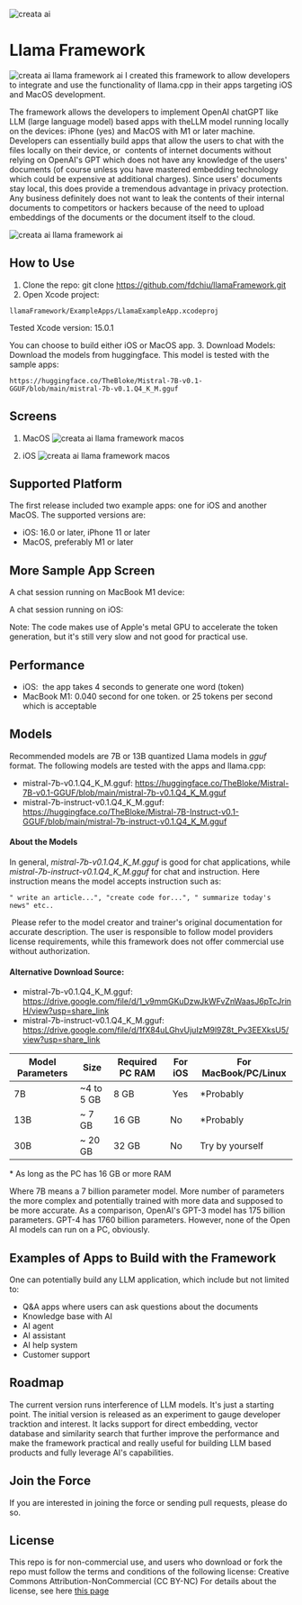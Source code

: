 ![creata ai](https://creataai.com/img/Creata-Icon-App-64.png)

# Llama Framework
![creata ai llama framework ai](https://creataai.com/img/llama_framework_letter_logo.jpg)
I created this framework to allow developers to integrate and use the functionality of llama.cpp in their apps targeting iOS and MacOS development.

The framework allows the developers to implement OpenAI chatGPT like LLM (large language model) based apps with theLLM model running locally on the devices: iPhone (yes) and MacOS with M1 or later machine. Developers can essentially build apps that allow the users to chat with the files locally on their device, or  contents of internet documents without relying on OpenAI's GPT which does not have any knowledge of the users' documents (of course unless you have mastered embedding technology which could be expensive at additional charges). Since users' documents stay local, this does provide a tremendous advantage in privacy protection. Any business definitely does not want to leak the contents of their internal documents to competitors or hackers because of the need to upload embeddings of the documents or the document itself to the cloud.

![creata ai llama framework ai](https://creataai.com/img/llamaFramework_logox512.jpg)

## How to Use
1. Clone the repo: git clone https://github.com/fdchiu/llamaFramework.git
2. Open Xcode project:
```
llamaFramework/ExampleApps/LlamaExampleApp.xcodeproj
```
Tested Xcode version: 15.0.1

You can choose to build either iOS or MacOS app.
3. Download Models:
    Download the models from huggingface. This model is tested with the sample apps:
```
https://huggingface.co/TheBloke/Mistral-7B-v0.1-GGUF/blob/main/mistral-7b-v0.1.Q4_K_M.gguf
```

## Screens
1. MacOS
![creata ai llama framework macos](https://creataai.com/img/llamaframework_macos_screen2.jpg)

2. iOS
![creata ai llama framework macos](https://creataai.com/img/ios_screen2.jpeg)

## Supported Platform
The first release included two example apps: one for iOS and another MacOS. The supported versions are:
- iOS: 16.0 or later, iPhone 11 or later
- MacOS, preferably M1 or later

## More Sample App Screen
A chat session running on MacBook M1 device:

A chat session running on iOS:

Note: The code makes use of Apple's metal GPU to accelerate the token generation, but it's still very slow and not good for practical use.

## Performance
- iOS:  the app takes 4 seconds to generate one word (token)
- MacBook M1: 0.040 second for one token. or 25 tokens per second which is acceptable

## Models
Recommended models are 7B or 13B quantized Llama models in _gguf_ format. The following models are tested with the apps and llama.cpp:
- mistral-7b-v0.1.Q4_K_M.gguf: https://huggingface.co/TheBloke/Mistral-7B-v0.1-GGUF/blob/main/mistral-7b-v0.1.Q4_K_M.gguf
- mistral-7b-instruct-v0.1.Q4_K_M.gguf: https://huggingface.co/TheBloke/Mistral-7B-Instruct-v0.1-GGUF/blob/main/mistral-7b-instruct-v0.1.Q4_K_M.gguf

#### About the Models
In general, _mistral-7b-v0.1.Q4_K_M.gguf_ is good for chat applications, while _mistral-7b-instruct-v0.1.Q4_K_M.gguf_ for chat and instruction. Here instruction means the model accepts instruction such as:
```
" write an article...", "create code for...", " summarize today's news" etc..
```
 Please refer to the model creator and trainer's original documentation for accurate description. The user is responsible to follow model providers license requirements, while this framework does not offer commercial use without authorization.
 
#### Alternative Download Source:
- mistral-7b-v0.1.Q4_K_M.gguf: https://drive.google.com/file/d/1_v9mmGKuDzwJkWFvZnWaasJ6pTcJrinH/view?usp=share_link
- mistral-7b-instruct-v0.1.Q4_K_M.gguf: https://drive.google.com/file/d/1fX84uLGhvUjuIzM9l9Z8t_Pv3EEXksU5/view?usp=share_link

| Model Parameters | Size | Required PC RAM | For iOS | For MacBook/PC/Linux|
| ------ | ------ |------ | ------ | ------ |
| 7B | ~4 to 5 GB | 8 GB |  Yes | *Probably |
| 13B| ~ 7 GB | 16 GB | No | *Probably |
| 30B | ~ 20 GB | 32 GB | No | Try by yourself |
\* As long as the PC has 16 GB or more RAM

Where 7B means a 7 billion parameter model. More number of parameters the more complex and potentially trained with more data and supposed to be more accurate. As a comparison, OpenAI's GPT-3 model has 175 billion parameters. GPT-4 has 1760 billion parameters. However, none of the Open AI models can run on a PC, obviously. 

## Examples of Apps to Build with the Framework
One can potentially build any LLM application, which include but not limited to:
- Q&A apps where users can ask questions about the documents
- Knowledge base with AI
- AI agent
- AI assistant
- AI help system
- Customer support
 
## Roadmap
The current version runs interference of LLM models. It's just a starting point. The initial version is released as an experiment to gauge developer tracktion and interest. It lacks support for direct embedding, vector database and similarity search that further improve the performance and make the framework practical and really useful for building LLM based products and fully leverage AI's capabilities.

## Join the Force
If you are interested in joining the force or sending pull requests, please do so.

## License
This repo is for non-commercial use, and users who download or fork the repo must follow the terms and conditions of the following license:
Creative Commons Attribution-NonCommercial (CC BY-NC)
For details about the license, see here [this page](https://creativecommons.org/licenses/by-nc/4.0/)